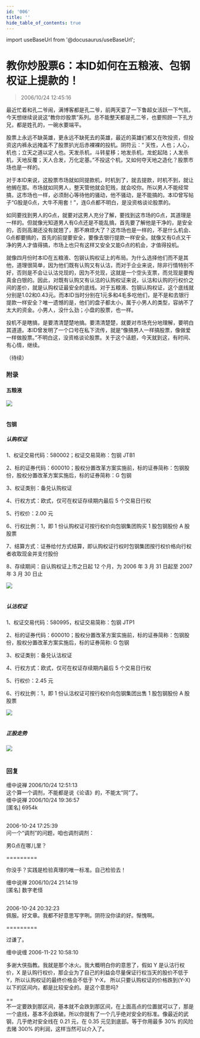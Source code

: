 ```yaml
---
id: '006'
title: ''
hide_table_of_contents: true
---
```


import useBaseUrl from '@docusaurus/useBaseUrl';

# 教你炒股票6：本ID如何在五粮液、包钢权证上提款的！

> 2006/10/24 12:45:16

最近忙着和孔二爷闹，满博客都是孔二爷，前两天耍了一下鲁超女活跃一下气氛，今天想继续说说这“教你炒股票”系列。总不能整天都是孔二爷，也要照顾一下孔方兄，都是姓孔的，一碗水要端平。
 
股票上永远不缺英雄，更永远不缺死去的英雄，最近的英雄们都又在吹投资，但投资这内裤永远掩盖不了股票扒光后赤裸裸的投机。阴符云：“ 天性，人也；人心，机也；立天之道以定人也。天发杀机，斗转星移；地发杀机，龙蛇起陆；人发杀机，天地反覆；天人合发，万化定基。”不投这个机，又如何夺天地之造化？股票市场也是一样的。

对于本ID来说，这股票市场就如同提款机，时机到了，就去提款，时机不到，就让他搁在那。市场就如同男人，整天管他就会犯贱，就会咬你。所以男人不能经常搞，这市场也一样，必须耐心等待他的骚动，他不骚动，是不能搞的。本ID曾写帖子“G股是G点，大牛不用套！”，连G点都不明白，是没资格谈论股票的。

如同要找到男人的G点，就要对这男人充分了解，要找到这市场的G点，其道理是一样的。但就像光知道男人有G点还是不能乱搞，首先要了解他是干净的，是安全的，否则高潮还没有就翘了，那不麻烦大了？这市场也是一样的，不是什么机会、G点都要搞的，首先的前提要安全，要像去银行提款一样安全。就像又有G点又干净的男人才值得搞，市场上也只有这样又安全又能G点的机会，才值得投机。

就像四月份时本ID在五粮液、包钢认购权证上的布局。为什么选择他们而不是其他，道理很简单，因为他们既有认购又有认沽，而对于企业来说，除非行情特别不好，否则是不会让认沽兑现的，因为不兑现，这就是一个空头支票，而兑现是要掏真金白银的。因此，对既有认购又有认沽的认购权证来说，认沽和认购的行权价之间的差价，就是认购权证最安全的底线。对于五粮液、包钢认购权证，这个底线就分别是1.02和0.43元。而本ID当时分别在1元多和4毛多吃他们，是不是和去银行提款一样安全？唯一遗憾的是，他们的盘子都太小，属于小男人的类型，容纳不了太大的资金。小男人，没什么劲；小盘的股票，也一样。

投机不是瞎搞，是要清清楚楚地搞。要清清楚楚，就要对市场充分地理解，要明白其道道。本ID曾发明了一个口号在私下流传，就是“像搞男人一样搞股票，像做爱一样做股票。”不明白这，没资格谈论股票。关于这个话题，今天就到这，有时间、有心情，继续。

（待续）

### 附录

#### 五粮液

<div style={{textAlign: 'center'}}>
<img src={useBaseUrl('https://crustipfs.info/ipfs/QmXSnds2BF97yuZwYAMLwrpjQcuPcm22WGsFmBJfWFTEUM/stocks/006/1.png')} /><br/><br/>
</div>

#### 包钢

##### 认购权证

1、权证交易代码：580002；权证交易简称：包钢 JTB1

2、标的证券代码：600010；股权分置改革方案实施前，标的证券简称：包钢股份，股权分置改革方案实施后，标的证券简称：G 包钢

3、权证类别：备兑认购权证

4、行权方式：欧式，仅可在权证存续期内最后 5 个交易日行权

5、行权价：2.00 元

6、行权比例：1，即 1 份认购权证可按行权价向包钢集团购买 1 股包钢股份 A 股股票

7、结算方式：证券给付方式结算，即认购权证行权时包钢集团按行权价格向行权者收取现金并支付股份

8、存续期间：自认购权证上市之日起 12 个月，为 2006 年 3 月 31 日起至 2007 年 3 月 30 日止

<div style={{textAlign: 'center'}}>
<img src={useBaseUrl('https://crustipfs.info/ipfs/QmXSnds2BF97yuZwYAMLwrpjQcuPcm22WGsFmBJfWFTEUM/stocks/006/2.png')} /><br/><br/>
</div>

##### 认沽权证

1、权证交易代码：580995，权证交易简称：包钢 JTP1

2、标的证券代码：600010；股权分置改革方案实施前，标的证券简称：包钢股份，股权分置改革方案实施后，标的证券简称: G 包钢

3、权证类别：备兑认沽权证

4、行权方式：欧式，仅可在权证存续期内最后 5 个交易日行权

5、行权价：2.45 元

6、行权比例：1，即 1 份认沽权证可按行权价向包钢集团出售 1 股包钢股份 A 股股票

<div style={{textAlign: 'center'}}>
<img src={useBaseUrl('https://crustipfs.info/ipfs/QmXSnds2BF97yuZwYAMLwrpjQcuPcm22WGsFmBJfWFTEUM/stocks/006/3.png')} /><br/><br/>
</div>

##### 正股走势

<div style={{textAlign: 'center'}}>
<img src={useBaseUrl('https://crustipfs.info/ipfs/QmXSnds2BF97yuZwYAMLwrpjQcuPcm22WGsFmBJfWFTEUM/stocks/006/4.png')} /><br/><br/>
</div>

### 回复

<div class='blog-comment'>
<span class='blog-comment-chan'>缠中说禅</span> 2006/10/24 12:51:13<br/>
这个算一个调剂，不能都是说《论语》的，不能太“同”了。
</div>

<div class='blog-comment'>
<span class='blog-comment-chan'>缠中说禅</span> 2006/10/24 19:36:57<br/>
[匿名] 6954k <br/><br/>

 
2006-10-24 17:25:39 <br/>
问一个“调剂”的问题，咱也调剂调剂：

男G点在哪儿里？ 
 
=========<br/>

你没手？实践是检验真理的唯一标准。自己检验去！
</div>

<div class='blog-comment'>
<span class='blog-comment-chan'>缠中说禅</span> 2006/10/24 21:14:19<br/>
[匿名] 数字老怪 <br/><br/>

 
2006-10-24 20:32:23 <br/>
佩服。好文章。我都不好意思写字咧。阴符没你读的好。惭愧啊。 
 
=========<br/>

过谦了。
</div>

<div class='blog-comment'>
<span class='blog-comment-chan'>缠中说缠</span> 2006-11-22 10:58:10<br/>

多谢大侠指教。我就是那个冰火。我大概明白你的意思了，假如 Y 是认沽行权价，X 是认购行权价，那企业为了自己的利益会尽量保证行权当天的股价不低于 Y，所以认购权证的最终价格会不低于 Y-X， 所以只要认购权证的价格跌到(Y-X)以下的区间内，都是比较安全的。是这个意思吗?

==<br/>
不一定要跌到那区间，基本就不会跌到那区间，在上面高点的位置就可以了，那是一个底线，基本不会跌破。所以你就有了一个几乎绝对安全的标准。像最近的武钢，几乎绝对安全线在 0.21 元，在 0.35 元见到底部。等于你用最多 30% 的风险去赌 300% 的利润，这样当然可以介入了。
</div>
